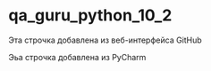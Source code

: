# qa_guru_python_10_2

Эта строчка добавлена из веб-интерфейса GitHub

Эьа строчка добавлена из PyCharm